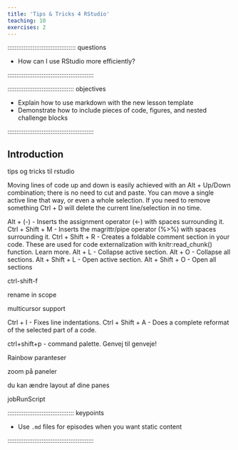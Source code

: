 ```yaml
---
title: 'Tips & Tricks 4 RStudio'
teaching: 10
exercises: 2
---
```


:::::::::::::::::::::::::::::::::::::: questions 

- How can I use RStudio more efficiently?

::::::::::::::::::::::::::::::::::::::::::::::::

::::::::::::::::::::::::::::::::::::: objectives

- Explain how to use markdown with the new lesson template
- Demonstrate how to include pieces of code, figures, and nested challenge blocks

::::::::::::::::::::::::::::::::::::::::::::::::

## Introduction

tips og tricks til rstudio

Moving lines of code up and down is easily achieved with an Alt + Up/Down combination; there is no need to cut and paste. You can move a single active line that way, or even a whole selection. If you need to remove something Ctrl + D will delete the current line/selection in no time.

Alt + (-) - Inserts the assignment operator (<-) with spaces surrounding it.
Ctrl + Shift + M - Inserts the magrittr/pipe operator (%>%) with spaces surrounding it.
Ctrl + Shift + R - Creates a foldable comment section in your code. These are used for code externalization with knitr:read_chunk() function. Learn more.
Alt + L - Collapse active section.
Alt + O - Collapse all sections.
Alt + Shift + L - Open active section.
Alt + Shift + O - Open all sections

ctrl-shift-f

rename in scope

multicursor support


Ctrl + I - Fixes line indentations.
Ctrl + Shift + A - Does a complete reformat of the selected part of a code.

ctrl+shift+p - command palette. Genvej til genveje!

Rainbow paranteser

zoom på paneler

du kan ændre layout af dine panes

jobRunScript

::::::::::::::::::::::::::::::::::::: keypoints 

- Use `.md` files for episodes when you want static content


::::::::::::::::::::::::::::::::::::::::::::::::

